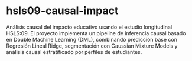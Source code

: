 # hsls09-causal-impact
Análisis causal del impacto educativo usando el estudio longitudinal HSLS:09. El proyecto implementa un pipeline de inferencia causal basado en Double Machine Learning (DML), combinando predicción base con Regresión Lineal Ridge, segmentación con Gaussian Mixture Models y análisis causal estratificado por perfiles de estudiantes.
